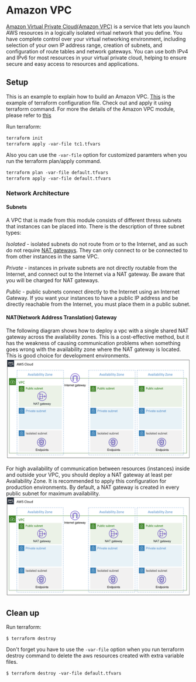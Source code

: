 # Amazon VPC
[Amazon Virtual Private Cloud(Amazon VPC)](https://aws.amazon.com/vpc/) is a service that lets you launch AWS resources in a logically isolated virtual network that you define. You have complete control over your virtual networking environment, including selection of your own IP address range, creation of subnets, and configuration of route tables and network gateways. You can use both IPv4 and IPv6 for most resources in your virtual private cloud, helping to ensure secure and easy access to resources and applications.

## Setup
This is an example to explain how to build an Amazon VPC. [This](main.tf) is the example of terraform configuration file. Check out and apply it using terraform command. For more the details of the Amazon VPC module, please refer to [this](https://github.com/Young-ook/terraform-aws-spinnaker/tree/main/modules/spinnaker-aware-aws-vpc)

Run terraform:
```
terraform init
terraform apply -var-file tc1.tfvars
```
Also you can use the `-var-file` option for customized paramters when you run the terraform plan/apply command.
```
terraform plan -var-file default.tfvars
terraform apply -var-file default.tfvars
```

### Network Architecture
#### Subnets
A VPC that is made from this module consists of different thress subnets that instances can be placed into. There is the description of three subnet types:

*Isolated* - isolated subnets do not route from or to the Internet, and as such do not require [NAT gateways](https://docs.aws.amazon.com/vpc/latest/userguide/vpc-nat-gateway.html). They can only connect to or be connected to from other instances in the same VPC.

*Private* - instances in private subnets are not directly routable from the Internet, and connect out to the Internet via a NAT gateway. Be aware that you will be charged for NAT gateways.

*Public* - public subnets connect directly to the Internet using an Internet Gateway. If you want your instances to have a public IP address and be directly reachable from the Internet, you must place them in a public subnet.

#### NAT(Network Address Translation) Gateway
The following diagram shows how to deploy a vpc with a single shared NAT gateway across the availability zones. This is a cost-effective method, but it has the weakness of causing communication problems when something goes wrong with the availability zone where the NAT gateway is located. This is good choice for development environments.
![aws-vpc-single-shared-ngw](../../images/aws-vpc-single-shared-ngw.png)

For high availability of communication between resources (instances) inside and outside your VPC, you should deploy a NAT gateway at least per Availability Zone. It is recommended to apply this configuration for production environments. By default, a NAT gateway is created in every public subnet for maximum availability.
![aws-vpc-ngw-per-az](../../images/aws-vpc-ngw-per-az.png)

## Clean up
Run terraform:
```
$ terraform destroy
```
Don't forget you have to use the `-var-file` option when you run terraform destroy command to delete the aws resources created with extra variable files.
```
$ terraform destroy -var-file default.tfvars
```
